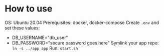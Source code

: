 # How to use
OS: Ubuntu 20.04
Prerequisites: docker, docker-compose
Create `.env` and set these values:
- DB_USERNAME="db_user"
- DB_PASSWORD="secure password goes here"
Symlink your app repo: `ln -s ../app app`
Run: `start.sh`

